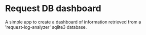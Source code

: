 # Request DB dashboard

A simple app to create a dashboard of information retrieved from a 'request-log-analyzer' sqlite3 database.